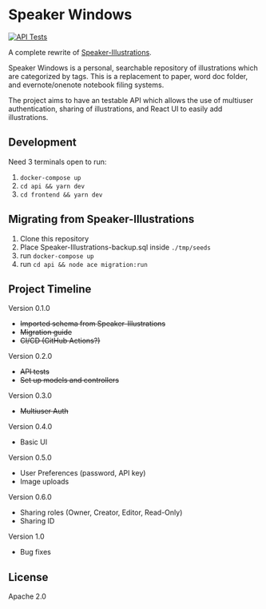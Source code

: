 # Speaker Windows

[![API Tests](https://github.com/andrewwippler/SpeakerWindows/actions/workflows/api-tests.yml/badge.svg)](https://github.com/andrewwippler/SpeakerWindows/actions/workflows/api-tests.yml)

A complete rewrite of [Speaker-Illustrations](https://github.com/andrewwippler/speaker-illustrations).

Speaker Windows is a personal, searchable repository of illustrations which are categorized by tags. This is a replacement to paper, word doc folder, and evernote/onenote notebook filing systems.

The project aims to have an testable API which allows the use of multiuser authentication, sharing of illustrations, and React UI to easily add illustrations.

## Development

Need 3 terminals open to run:
1. `docker-compose up`
2. `cd api && yarn dev`
3. `cd frontend && yarn dev`

## Migrating from Speaker-Illustrations

1. Clone this repository
2. Place Speaker-Illustrations-backup.sql inside `./tmp/seeds`
3. run `docker-compose up`
4. run `cd api && node ace migration:run`

## Project Timeline

Version 0.1.0

- ~~Imported schema from Speaker-Illustrations~~
- ~~Migration guide~~
- ~~CI/CD (GitHub Actions?)~~

Version 0.2.0

- ~~API tests~~
- ~~Set up models and controllers~~

Version 0.3.0

- ~~Multiuser Auth~~

Version 0.4.0

- Basic UI

Version 0.5.0

- User Preferences (password, API key)
- Image uploads

Version 0.6.0

- Sharing roles (Owner, Creator, Editor, Read-Only)
- Sharing ID

Version 1.0

- Bug fixes

## License

Apache 2.0
